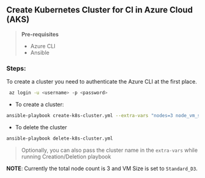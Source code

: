 ## Create Kubernetes Cluster for CI in Azure Cloud (AKS)

> **Pre-requisites**
> - Azure CLI
> - Ansible 

### **Steps**:

To create a cluster you need to authenticate the Azure CLI at the first place. 

```bash
 az login -u <username> -p <password> 
```
- To create a cluster:
```bash
ansible-playbook create-k8s-cluster.yml --extra-vars "nodes=3 node_vm_size=Standard_D3"
```

- To delete the cluster

```bash
ansible-playbook delete-k8s-cluster.yml
```
> Optionally, you can also pass the cluster name in the `extra-vars` while running Creation/Deletion playbook

**NOTE**: Currently the total node count is 3 and VM Size is set to `Standard_D3`.